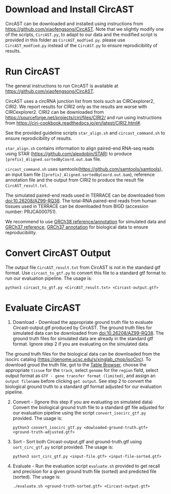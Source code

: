 # Download and Install CircAST

CircAST can be downloaded and installed using instructions from https://github.com/xiaofengsong/CircAST. Note that we slightly modify one of the scripts, `CircAST.py`, to adapt to our data and the modified script is provided in this folder as `CircAST_modfied.py`. please use `CircAST_modfied.py` instead of the `CircAST.py` to ensure reprodicibility of results.

# Run CircAST

The general instructions to run CircAST is available at https://github.com/xiaofengsong/CircAST.

CircAST uses a circRNA junction list from tools such as CIRCexplorer2, CIRI2. We report results for CIRI2 only as the results are worse with CIRCexplorer2. CIRI2 can be downloaded from https://sourceforge.net/projects/ciri/files/CIRI2/ and run using instructions from https://ciri-cookbook.readthedocs.io/en/latest/CIRI2.html#.


See the provided guideline scripts `star_align.sh` and `circast_command.sh` to ensure reprodicibility of results.

`star_align.sh` contains information to align paired-end RNA-seq reads using STAR (https://github.com/alexdobin/STAR) to produce `[prefix]_Aligned.sortedByCoord.out.bam` file. 

`circast_command.sh` uses samtools(https://github.com/samtools/samtools), an input bam file (`[prefix]_Aligned.sortedByCoord.out.bam`), reference annotation file and the output from CIRI2 to produce the result file `CircAST_result.txt`.

The simulated paired-end reads used in TERRACE can be downloaded from [doi:10.26208/AZ99-RQ38](https://doi.org/10.26208/AZ99-RQ38). The total-RNA paired-end reads from human tissues used in TERRACE can be downloaded from BIGD (accession number: PRJCA000751).

We recommend to use [GRCh38 reference/annotation](https://ftp.ensembl.org/pub/release-97/gtf/homo_sapiens/Homo_sapiens.GRCh38.97.gtf.gz) for simulated data and [GRCh37 reference](https://ftp.ebi.ac.uk/pub/databases/gencode/Gencode_human/release_43/GRCh37_mapping/GRCh37.primary_assembly.genome.fa.gz),  [GRCh37 annotation](https://ftp.ebi.ac.uk/pub/databases/gencode/Gencode_human/release_43/GRCh37_mapping/gencode.v43lift37.basic.annotation.gtf.gz) for biological data to ensure reproducibility.

# Convert CircAST Output

The output file `CircAST_result.txt` from CircAST is not in the standard gtf format. Use `circast_to_gtf.py` to convert this file to a standard gtf format to run our evaluation pipeline. The usage is:

```
python3 circast_to_gtf.py <CircAST_result.txt> <Circast-output.gtf>
```

# Evaluate CircAST


1. Download - Download the appropriate ground truth file to evaluate Circast-output.gtf produced by CircAST. The ground truth files for simulated data can be downloaded from [doi:10.26208/AZ99-RQ38](https://doi.org/10.26208/AZ99-RQ38). The ground truth files for simulated data are already in the standard gtf format. Ignore step 2 if you are evaluating on the simulated data. 

The ground truth files for the biological data can be downloaded from the isocirc catalog (https://genome.ucsc.edu/s/xinglab_chop/isoCirc). To download groud the truth file, got to the [Table Browser](https://genome.ucsc.edu/cgi-bin/hgTables?hgsid=1761281632_7eq71llIPltZklaNkDC972ZYv5N6&db=hg19&position=chr1:23356962-23380332&hgta_regionType=range), choose the appropriate `tissue` for the `track`, select `genome` for the `region` field, select output format as `GTF - gene transfer format (limited)`, and assign an `output filename` before clicking `get output`.  See step 2 to convert the biological ground truth to a standard gtf format adjusted for our evaluation pipeline.

2. Convert - (Ignore this step if you are evaluating on simulated data) Convert the biological ground truth file to a standard gtf file adjusted for our evaluation pipeline using the script `convert_isocirc_gtf.py` provided. The usage is:
    ```
    python3 convert_isocirc_gtf.py <dowloaded-ground-truth.gtf> <ground-truth-adjusted.gtf>
    ```

3. Sort - Sort both Circast-output.gtf and ground-truth.gtf using `sort_circ_gtf.py` script provided. The usage is:
    ```
    python3 sort_circ_gtf.py <input-file.gtf> <input-file-sorted.gtf>
    ```
4. Evaluate - Run the evaluation script `evaluate.sh` provided to get recall and precision for a given ground truth file (sorted) and predicted file (sorted). The usage is:
    ```
    ./evaluate.sh <ground-truth-sorted.gtf> <Circast-output.gtf>
    ```

